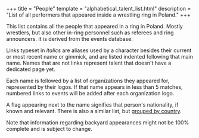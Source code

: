 +++
title = "People"
template = "alphabetical_talent_list.html"
description = "List of all performers that appeared inside a wrestling ring in Poland."
+++

This list contains all the people that appeared in a ring in Poland. Mostly wrestlers, but also other in-ring personnel such as referees and ring announcers. It is derived from the events database.

Links typeset in _italics_ are aliases used by a character besides their current or most recent name or gimmick, and are listed indented following that main name. Names that are not links represent talent that doesn't have a dedicated page yet.

Each name is followed by a list of organizations they appeared for, represented by their logos. If that name appears in less than 5 matches, numbered links to events will be added after each organization logo.

A flag appearing next to the name signifies that person's nationality, if known and relevant. There is also a similar list, but [grouped by country](@/w/by-country.md).

Note that information regarding backyard appearances might not be 100% complete and is subject to change.
